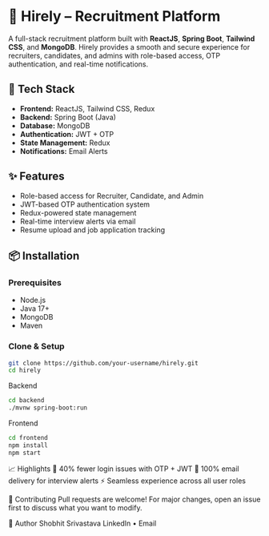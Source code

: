 # 🚀 Hirely – Recruitment Platform

A full-stack recruitment platform built with **ReactJS**, **Spring Boot**, **Tailwind CSS**, and **MongoDB**. Hirely provides a smooth and secure experience for recruiters, candidates, and admins with role-based access, OTP authentication, and real-time notifications.

## 🧰 Tech Stack

- **Frontend:** ReactJS, Tailwind CSS, Redux
- **Backend:** Spring Boot (Java)
- **Database:** MongoDB
- **Authentication:** JWT + OTP
- **State Management:** Redux
- **Notifications:** Email Alerts

## ✨ Features

- Role-based access for Recruiter, Candidate, and Admin
- JWT-based OTP authentication system
- Redux-powered state management
- Real-time interview alerts via email
- Resume upload and job application tracking

## 📦 Installation

### Prerequisites

- Node.js
- Java 17+
- MongoDB
- Maven

### Clone & Setup

```bash
git clone https://github.com/your-username/hirely.git
cd hirely
```
Backend
```bash
cd backend
./mvnw spring-boot:run
```
Frontend
```bash
cd frontend
npm install
npm start
```

📈 Highlights
🔐 40% fewer login issues with OTP + JWT
📧 100% email delivery for interview alerts
⚡ Seamless experience across all user roles

🤝 Contributing
Pull requests are welcome! For major changes, open an issue first to discuss what you want to modify.

👤 Author
Shobhit Srivastava
LinkedIn • Email
